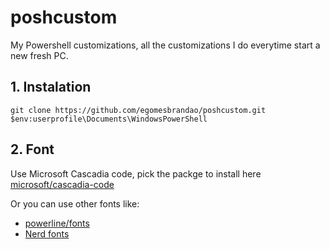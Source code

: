 # poshcustom

My Powershell customizations, all the customizations I do everytime start a new fresh PC.

## 1. Instalation

``` 
git clone https://github.com/egomesbrandao/poshcustom.git $env:userprofile\Documents\WindowsPowerShell
```

## 2. Font

Use Microsoft Cascadia code, pick the packge to install here [microsoft/cascadia-code](https://github.com/microsoft/cascadia-code/releases)

Or you can use other fonts like:

- [powerline/fonts](https://github.com/powerline/fonts)
- [Nerd fonts](https://www.nerdfonts.com/)
